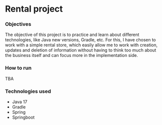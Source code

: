 # Rental project

### Objectives
The objective of this project is to practice and learn about different technologies, like
Java new versions, Gradle, etc. For this, I have chosen to work with a simple rental store,
which easily allow me to work with creation, updates and deletion of information without
having to think too much about the business itself and can focus more in the implementation side.

### How to run
TBA

### Technologies used
* Java 17
* Gradle
* Spring
* Springboot
